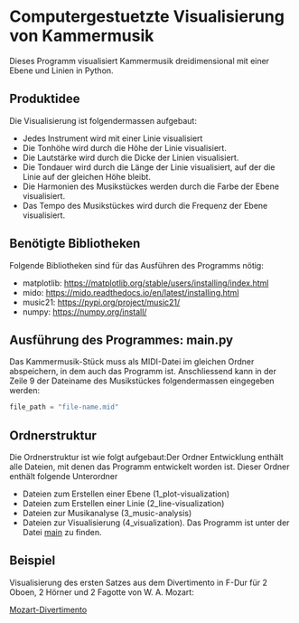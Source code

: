 # Computergestuetzte Visualisierung von Kammermusik
Dieses Programm visualisiert Kammermusik dreidimensional mit einer Ebene und Linien in Python.

## Produktidee
Die Visualisierung ist folgendermassen aufgebaut: 
- Jedes Instrument wird mit einer Linie visualisiert
- Die Tonhöhe wird durch die Höhe der Linie visualisiert. 
- Die Lautstärke wird durch die Dicke der Linien visualisiert. 
- Die Tondauer wird durch die Länge der Linie visualisiert, auf der die Linie auf der gleichen Höhe bleibt.
- Die Harmonien des Musikstückes werden durch die Farbe der Ebene visualisiert. 
- Das Tempo des Musikstückes wird durch die Frequenz der Ebene visualisiert. 

## Benötigte Bibliotheken
Folgende Bibliotheken sind für das Ausführen des Programms nötig:
- matplotlib: https://matplotlib.org/stable/users/installing/index.html
- mido: https://mido.readthedocs.io/en/latest/installing.html
- music21: https://pypi.org/project/music21/ 
- numpy: https://numpy.org/install/

## Ausführung des Programmes: main.py
Das Kammermusik-Stück muss als MIDI-Datei im gleichen Ordner abspeichern, in dem auch das Programm ist. Anschliessend kann in der Zeile 9 der Dateiname des Musikstückes folgendermassen eingegeben werden:
```python
file_path = "file-name.mid"
```

## Ordnerstruktur
Die Ordnerstruktur ist wie folgt aufgebaut:Der Ordner Entwicklung enthält alle Dateien, mit denen das Programm entwickelt worden ist. Dieser Ordner enthält folgende Unterordner
- Dateien zum Erstellen einer Ebene (1_plot-visualization)
- Dateien zum Erstellen einer Linie (2_line-visualization)
- Dateien zur Musikanalyse (3_music-analysis) 
- Dateien zur Visualisierung (4_visualization). 
Das Programm ist unter der Datei [main](main.py) zu finden. 

## Beispiel
Visualisierung des ersten Satzes aus dem Divertimento in F-Dur für 2 Oboen, 2 Hörner und 2 Fagotte von W. A. Mozart:

[Mozart-Divertimento](https://user-images.githubusercontent.com/103033812/205122106-8db08cb5-7209-4d22-af6c-14d9f30b7419.mov)
